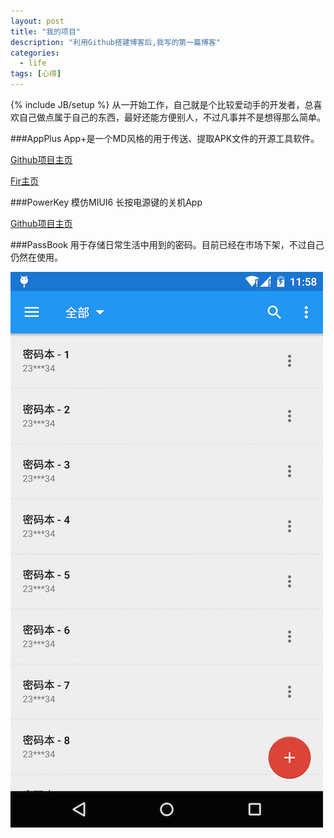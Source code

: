 ```yaml
---
layout: post
title: "我的项目"
description: "利用Github搭建博客后,我写的第一篇博客"
categories:
  - life
tags: [心得]
---
```

{% include JB/setup %}
从一开始工作，自己就是个比较爱动手的开发者，总喜欢自己做点属于自己的东西，最好还能方便别人，不过凡事并不是想得那么简单。

###AppPlus
App+是一个MD风格的用于传送、提取APK文件的开源工具软件。

[Github项目主页](https://github.com/maoruibin/AppPlus)

[Fir主页](http://fir.im/appplus  )

###PowerKey
模仿MIUI6 长按电源键的关机App

[Github项目主页](https://github.com/maoruibin/PowerKey) 

###PassBook
用于存储日常生活中用到的密码。目前已经在市场下架，不过自己仍然在使用。


![mmb](/assets/themes/dbyll/img/mmb_index.png "mmb")
<br><br><br>

